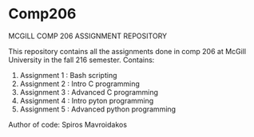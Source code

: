 # Comp206
MCGILL COMP 206 ASSIGNMENT REPOSITORY

This repository contains all the assignments done in comp 206 at McGill University in the fall 216
semester. 
Contains:
  1. Assignment 1 : Bash scripting
  2. Assignment 2 : Intro C programming
  3. Assignment 3 : Advanced C programming
  4. Assignment 4 : Intro pyton programming
  5. Assignment 5 : Advanced python programming
  
Author of code: Spiros Mavroidakos
